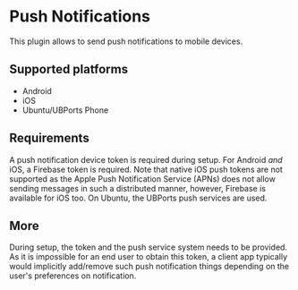 # Push Notifications

This plugin allows to send push notifications to mobile devices.

## Supported platforms

* Android
* iOS
* Ubuntu/UBPorts Phone

## Requirements

A push notification device token is required during setup. For Android *and* iOS, a Firebase
token is required. Note that native iOS push tokens are not supported as the Apple Push Notification
Service (APNs) does not allow sending messages in such a distributed manner, however, Firebase is available
for iOS too. On Ubuntu, the UBPorts push services are used.

## More

During setup, the token and the push service system needs to be provided. As it is impossible for an end
user to obtain this token, a client app typically would implicitly add/remove such push notification things
depending on the user's preferences on notification.

